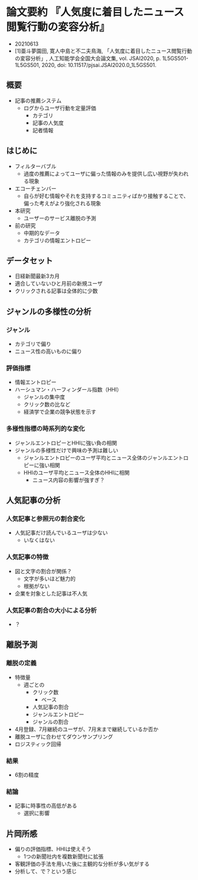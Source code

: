 <!-- tex script for md -->
<script type="text/javascript" async src="https://cdnjs.cloudflare.com/ajax/libs/mathjax/2.7.7/MathJax.js?config=TeX-MML-AM_CHTML">
</script>
<script type="text/x-mathjax-config">
 MathJax.Hub.Config({
 tex2jax: {
 inlineMath: [['$', '$'] ],
 displayMath: [ ['$$','$$'], ["\\[","\\]"] ]
 }
 });
</script>

# 論文要約 『人気度に着目したニュース閲覧行動の変容分析』

- 20210613
- [1]亜斗夢園田, 寛人中島と不二夫鳥海, 「人気度に着目したニュース閲覧行動の変容分析」, 人工知能学会全国大会論文集, vol. JSAI2020, p. 1L5GS501-1L5GS501, 2020, doi: 10.11517/pjsai.JSAI2020.0_1L5GS501.

<!-- -------------------- -->

## 概要
- 記事の推薦システム
    - ログからユーザ行動を定量評価
        - カテゴリ
        - 記事の人気度
        - 記者情報

<!-- -------------------- -->

## はじめに
- フィルターバブル
    - 過度の推薦によってユーザに偏った情報のみを提供し広い視野が失われる現象
- エコーチェンバー
    - 自らが好む情報やそれを支持するコミュニティばかり接触することで、偏った考えがより強化される現象
- 本研究
    - ユーザーのサービス離脱の予測
- 前の研究
    - 中期的なデータ
    - カテゴリの情報エントロピー

<!-- -------------------- -->

## データセット
- 日経新聞最新3カ月
- 適合していないひと月前の新規ユーザ
- クリックされる記事は全体的に少数

<!-- -------------------- -->

## ジャンルの多様性の分析

### ジャンル
- カテゴリで偏り
- ニュース性の高いものに偏り

### 評価指標
- 情報エントロピー
- ハーシュマン・ハーフィンダール指数（HHI）
    - ジャンルの集中度
    - クリック数の比など
    - 経済学で企業の競争状態を示す

### 多様性指標の時系列的な変化
- ジャンルエントロピーとHHIに強い負の相関
- ジャンルの多様性だけで興味の予測は難しい
    - ジャンルエントロピーのユーザ平均とニュース全体のジャンルエントロピーに強い相関
    - HHIのユーザ平均とニュース全体のHHIに相関
        - ニュース内容の影響が強すぎ？

<!-- -------------------- -->

## 人気記事の分析

### 人気記事と参照元の割合変化
- 人気記事だけ読んでいるユーザは少ない
    - いなくはない

### 人気記事の特徴
- 図と文字の割合が関係？
    - 文字が多いほど魅力的
    - 根拠がない
- 企業を対象とした記事は不人気

### 人気記事の割合の大小による分析
- ？

<!-- -------------------- -->

## 離脱予測

### 離脱の定義
- 特徴量
    - 週ごとの
        - クリック数
            - ベース
        - 人気記事の割合
        - ジャンルエントロピー
        - ジャンルの割合
- 4月登録、7月継続のユーザが、7月末まで継続しているか否か
- 離脱ユーザに合わせてダウンサンプリング
- ロジスティック回帰

### 結果
- 6割の精度

### 結論
- 記事に時事性の高低がある
    - 選択に影響

<!-- -------------------- -->

## 片岡所感
- 偏りの評価指標、HHIは使えそう
    - 1つの新聞社内を複数新聞社に拡張
- 客観評価の手法を用いた後に主観的な分析が多い気がする
- 分析して、で？という感じ
